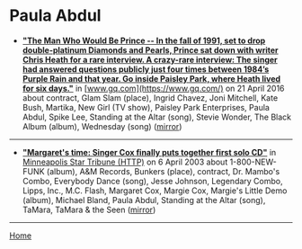 # Paula Abdul

 - [**"The Man Who Would Be Prince -- In the fall of 1991, set to drop double-platinum Diamonds and Pearls, Prince sat down with writer Chris Heath for a rare interview. A crazy-rare interview: The singer had answered questions publicly just four times between 1984’s Purple Rain and that year. Go inside Paisley Park, where Heath lived for six days."**](https://www.gq.com/story/prince-interview-inside-paisley-park) in [www.gq.com](https://www.gq.com/) on 21 April 2016 about contract, Glam Slam (place), Ingrid Chavez, Joni Mitchell, Kate Bush, Martika, New Girl (TV show), Paisley Park Enterprises, Paula Abdul, Spike Lee, Standing at the Altar (song), Stevie Wonder, The Black Album (album), Wednesday (song) ([mirror](https://web.archive.org/web/*/https://www.gq.com/story/prince-interview-inside-paisley-park))

----

 - [**"Margaret's time: Singer Cox finally puts together first solo CD"**](http://www.startribune.com/stories/919/3798852.html) in [Minneapolis Star Tribune (HTTP)](http://www.startribune.com/) on 6 April 2003 about 1-800-NEW-FUNK (album), A&M Records, Bunkers (place), contract, Dr. Mambo's Combo, Everybody Dance (song), Jesse Johnson, Legendary Combo, Lipps, Inc., M.C. Flash, Margaret Cox, Margie Cox, Margie's Little Demo (album), Michael Bland, Paula Abdul, Standing at the Altar (song), TaMara, TaMara & the Seen ([mirror](https://web.archive.org/web/*/http://www.startribune.com/stories/919/3798852.html))

----

[Home](../)
